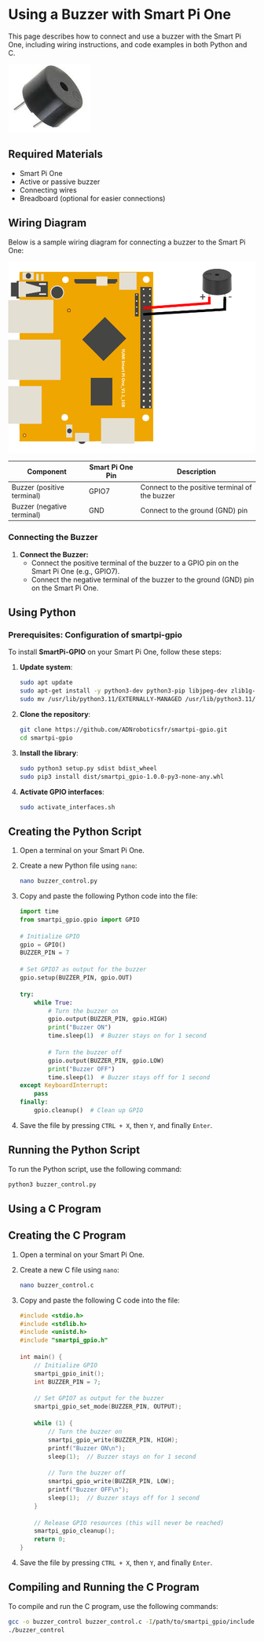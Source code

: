 # Using a Buzzer with Smart Pi One

This page describes how to connect and use a buzzer with the Smart Pi One, including wiring instructions, and code examples in both Python and C.

![Smart Pi One - Buzzer](../../../img/SmartPi/Sensors&Modules/SmartPi_Buzzer_Control/SmartPi_Buzzer_Control_1.png)

## Required Materials

- Smart Pi One
- Active or passive buzzer
- Connecting wires
- Breadboard (optional for easier connections)

## Wiring Diagram

Below is a sample wiring diagram for connecting a buzzer to the Smart Pi One:

<img src="../../../img/SmartPi/Sensors&Modules/SmartPi_Buzzer_Control/SmartPi_Buzzer_Control_2.png" width="520" alt="LED Wiring Diagram">

| **Component** | **Smart Pi One Pin** | **Description** |
|---------------|----------------------|-----------------|
| Buzzer (positive terminal) | GPIO7 | Connect to the positive terminal of the buzzer |
| Buzzer (negative terminal) | GND | Connect to the ground (GND) pin |



### Connecting the Buzzer

1. **Connect the Buzzer:**
   - Connect the positive terminal of the buzzer to a GPIO pin on the Smart Pi One (e.g., GPIO7).
   - Connect the negative terminal of the buzzer to the ground (GND) pin on the Smart Pi One.

## Using Python

### Prerequisites: Configuration of smartpi-gpio

To install **SmartPi-GPIO** on your Smart Pi One, follow these steps:

1. **Update system**:
   ```bash
   sudo apt update 
   sudo apt-get install -y python3-dev python3-pip libjpeg-dev zlib1g-dev libtiff-dev
   sudo mv /usr/lib/python3.11/EXTERNALLY-MANAGED /usr/lib/python3.11/EXTERNALLY-MANAGED.old

2. **Clone the repository**:
   ```bash
   git clone https://github.com/ADNroboticsfr/smartpi-gpio.git
   cd smartpi-gpio

3. **Install the library**:
   ```bash
   sudo python3 setup.py sdist bdist_wheel
   sudo pip3 install dist/smartpi_gpio-1.0.0-py3-none-any.whl


4. **Activate GPIO interfaces**:
   ```bash
   sudo activate_interfaces.sh
    ```

## Creating the Python Script

1. Open a terminal on your Smart Pi One.
2. Create a new Python file using `nano`:

   ```bash
   nano buzzer_control.py
   ```

3. Copy and paste the following Python code into the file:

   ```python
   import time
   from smartpi_gpio.gpio import GPIO

   # Initialize GPIO
   gpio = GPIO()
   BUZZER_PIN = 7

   # Set GPIO7 as output for the buzzer
   gpio.setup(BUZZER_PIN, gpio.OUT)

   try:
       while True:
           # Turn the buzzer on
           gpio.output(BUZZER_PIN, gpio.HIGH)
           print("Buzzer ON")
           time.sleep(1)  # Buzzer stays on for 1 second
           
           # Turn the buzzer off
           gpio.output(BUZZER_PIN, gpio.LOW)
           print("Buzzer OFF")
           time.sleep(1)  # Buzzer stays off for 1 second
   except KeyboardInterrupt:
       pass
   finally:
       gpio.cleanup()  # Clean up GPIO
   ```

4. Save the file by pressing `CTRL + X`, then `Y`, and finally `Enter`.

## Running the Python Script

To run the Python script, use the following command:

```bash
python3 buzzer_control.py
```

## Using a C Program

## Creating the C Program

1. Open a terminal on your Smart Pi One.
2. Create a new C file using `nano`:

   ```bash
   nano buzzer_control.c
   ```

3. Copy and paste the following C code into the file:

   ```c
   #include <stdio.h>
   #include <stdlib.h>
   #include <unistd.h>
   #include "smartpi_gpio.h"

   int main() {
       // Initialize GPIO
       smartpi_gpio_init();
       int BUZZER_PIN = 7;

       // Set GPIO7 as output for the buzzer
       smartpi_gpio_set_mode(BUZZER_PIN, OUTPUT);

       while (1) {
           // Turn the buzzer on
           smartpi_gpio_write(BUZZER_PIN, HIGH);
           printf("Buzzer ON\n");
           sleep(1);  // Buzzer stays on for 1 second
           
           // Turn the buzzer off
           smartpi_gpio_write(BUZZER_PIN, LOW);
           printf("Buzzer OFF\n");
           sleep(1);  // Buzzer stays off for 1 second
       }

       // Release GPIO resources (this will never be reached)
       smartpi_gpio_cleanup();
       return 0;
   }
   ```

4. Save the file by pressing `CTRL + X`, then `Y`, and finally `Enter`.

## Compiling and Running the C Program

To compile and run the C program, use the following commands:

```bash
gcc -o buzzer_control buzzer_control.c -I/path/to/smartpi_gpio/include -L/path/to/smartpi_gpio/lib -lsmartpi_gpio
./buzzer_control
```
